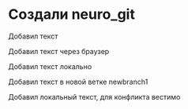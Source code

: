 # Создали neuro_git

Добавил текст

Добавил текст через браузер

Добавил текст локально

Добавил текст в новой ветке newbranch1

Добавил локальный текст, для конфликта вестимо
